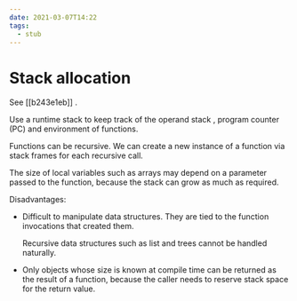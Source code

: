 ```yaml
---
date: 2021-03-07T14:22
tags: 
  - stub
---
```


# Stack allocation

See [[b243e1eb]] .

Use a runtime stack to keep track of the operand stack , program counter (PC) and environment of functions.

Functions can be recursive. We can create a new instance of a function via stack frames for each recursive call.

The size of local variables such as arrays may depend on a parameter passed to the function,
because the stack can grow as much as required.

Disadvantages:

- Difficult to manipulate data structures. They are tied to the function invocations that created them.
  
  Recursive data structures such as list and trees cannot be handled naturally.
  
- Only objects whose size is known at compile time can be returned as the result of a function, because the caller needs to reserve stack space for the return value.
